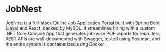 # JobNest
JobNest is a full-stack Online Job Application Portal built with Spring Boot (Java) and React, backed by MySQL. It streamlines hiring with a custom .NET Core Console App that generates job-wise PDF reports for recruiters. REST APIs are well-documented with Swagger, tested using Postman, and the entire system is containerized using Docker .
